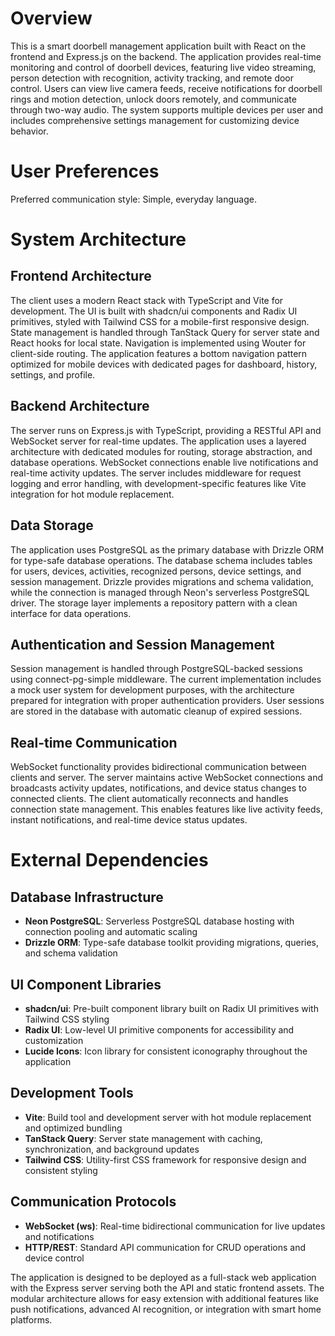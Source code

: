 # Overview

This is a smart doorbell management application built with React on the frontend and Express.js on the backend. The application provides real-time monitoring and control of doorbell devices, featuring live video streaming, person detection with recognition, activity tracking, and remote door control. Users can view live camera feeds, receive notifications for doorbell rings and motion detection, unlock doors remotely, and communicate through two-way audio. The system supports multiple devices per user and includes comprehensive settings management for customizing device behavior.

# User Preferences

Preferred communication style: Simple, everyday language.

# System Architecture

## Frontend Architecture
The client uses a modern React stack with TypeScript and Vite for development. The UI is built with shadcn/ui components and Radix UI primitives, styled with Tailwind CSS for a mobile-first responsive design. State management is handled through TanStack Query for server state and React hooks for local state. Navigation is implemented using Wouter for client-side routing. The application features a bottom navigation pattern optimized for mobile devices with dedicated pages for dashboard, history, settings, and profile.

## Backend Architecture
The server runs on Express.js with TypeScript, providing a RESTful API and WebSocket server for real-time updates. The application uses a layered architecture with dedicated modules for routing, storage abstraction, and database operations. WebSocket connections enable live notifications and real-time activity updates. The server includes middleware for request logging and error handling, with development-specific features like Vite integration for hot module replacement.

## Data Storage
The application uses PostgreSQL as the primary database with Drizzle ORM for type-safe database operations. The database schema includes tables for users, devices, activities, recognized persons, device settings, and session management. Drizzle provides migrations and schema validation, while the connection is managed through Neon's serverless PostgreSQL driver. The storage layer implements a repository pattern with a clean interface for data operations.

## Authentication and Session Management
Session management is handled through PostgreSQL-backed sessions using connect-pg-simple middleware. The current implementation includes a mock user system for development purposes, with the architecture prepared for integration with proper authentication providers. User sessions are stored in the database with automatic cleanup of expired sessions.

## Real-time Communication
WebSocket functionality provides bidirectional communication between clients and server. The server maintains active WebSocket connections and broadcasts activity updates, notifications, and device status changes to connected clients. The client automatically reconnects and handles connection state management. This enables features like live activity feeds, instant notifications, and real-time device status updates.

# External Dependencies

## Database Infrastructure
- **Neon PostgreSQL**: Serverless PostgreSQL database hosting with connection pooling and automatic scaling
- **Drizzle ORM**: Type-safe database toolkit providing migrations, queries, and schema validation

## UI Component Libraries
- **shadcn/ui**: Pre-built component library built on Radix UI primitives with Tailwind CSS styling
- **Radix UI**: Low-level UI primitive components for accessibility and customization
- **Lucide Icons**: Icon library for consistent iconography throughout the application

## Development Tools
- **Vite**: Build tool and development server with hot module replacement and optimized bundling
- **TanStack Query**: Server state management with caching, synchronization, and background updates
- **Tailwind CSS**: Utility-first CSS framework for responsive design and consistent styling

## Communication Protocols
- **WebSocket (ws)**: Real-time bidirectional communication for live updates and notifications
- **HTTP/REST**: Standard API communication for CRUD operations and device control

The application is designed to be deployed as a full-stack web application with the Express server serving both the API and static frontend assets. The modular architecture allows for easy extension with additional features like push notifications, advanced AI recognition, or integration with smart home platforms.